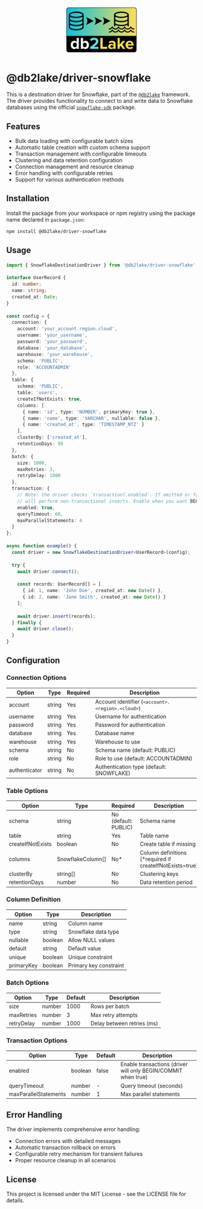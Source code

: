 <p align="center">
  <img src="https://raw.githubusercontent.com/bahador-r/db2lake/master/assets/db2lake-logo240.png" width="200" alt="db2lake logo" />
</p>

# @db2lake/driver-snowflake

This is a destination driver for Snowflake, part of the [`@db2lake`](https://www.npmjs.com/package/@db2lake) framework. The driver provides functionality to connect to and write data to Snowflake databases using the official [`snowflake-sdk`](https://www.npmjs.com/package/snowflake-sdk) package.

## Features

- Bulk data loading with configurable batch sizes
- Automatic table creation with custom schema support
- Transaction management with configurable timeouts
- Clustering and data retention configuration
- Connection management and resource cleanup
- Error handling with configurable retries
- Support for various authentication methods

## Installation

Install the package from your workspace or npm registry using the package name declared in `package.json`:

```bash
npm install @db2lake/driver-snowflake
```

## Usage

```typescript
import { SnowflakeDestinationDriver } from '@db2lake/driver-snowflake';

interface UserRecord {
  id: number;
  name: string;
  created_at: Date;
}

const config = {
  connection: {
    account: 'your_account.region.cloud',
    username: 'your_username',
    password: 'your_password',
    database: 'your_database',
    warehouse: 'your_warehouse',
    schema: 'PUBLIC',
    role: 'ACCOUNTADMIN'
  },
  table: {
    schema: 'PUBLIC',
    table: 'users',
    createIfNotExists: true,
    columns: [
      { name: 'id', type: 'NUMBER', primaryKey: true },
      { name: 'name', type: 'VARCHAR', nullable: false },
      { name: 'created_at', type: 'TIMESTAMP_NTZ' }
    ],
    clusterBy: ['created_at'],
    retentionDays: 90
  },
  batch: {
    size: 1000,
    maxRetries: 3,
    retryDelay: 1000
  },
  transaction: {
    // Note: the driver checks `transaction?.enabled`. If omitted or false, the driver
    // will perform non-transactional inserts. Enable when you want BEGIN/COMMIT semantics.
    enabled: true,
    queryTimeout: 60,
    maxParallelStatements: 4
  }
};

async function example() {
  const driver = new SnowflakeDestinationDriver<UserRecord>(config);
  
  try {
    await driver.connect();
    
    const records: UserRecord[] = [
      { id: 1, name: 'John Doe', created_at: new Date() },
      { id: 2, name: 'Jane Smith', created_at: new Date() }
    ];
    
    await driver.insert(records);
  } finally {
    await driver.close();
  }
}
```

## Configuration

### Connection Options

| Option | Type | Required | Description |
|--------|------|----------|-------------|
| account | string | Yes | Account identifier (`<account>.<region>.<cloud>`) |
| username | string | Yes | Username for authentication |
| password | string | Yes | Password for authentication |
| database | string | Yes | Database name |
| warehouse | string | Yes | Warehouse to use |
| schema | string | No | Schema name (default: PUBLIC) |
| role | string | No | Role to use (default: ACCOUNTADMIN) |
| authenticator | string | No | Authentication type (default: SNOWFLAKE) |

### Table Options

| Option | Type | Required | Description |
|--------|------|----------|-------------|
| schema | string | No (default: PUBLIC) | Schema name |
| table | string | Yes | Table name |
| createIfNotExists | boolean | No | Create table if missing |
| columns | SnowflakeColumn[] | No* | Column definitions (*required if createIfNotExists=true) |
| clusterBy | string[] | No | Clustering keys |
| retentionDays | number | No | Data retention period |

### Column Definition

| Option | Type | Description |
|--------|------|-------------|
| name | string | Column name |
| type | string | Snowflake data type |
| nullable | boolean | Allow NULL values |
| default | string | Default value |
| unique | boolean | Unique constraint |
| primaryKey | boolean | Primary key constraint |

### Batch Options

| Option | Type | Default | Description |
|--------|------|---------|-------------|
| size | number | 1000 | Rows per batch |
| maxRetries | number | 3 | Max retry attempts |
| retryDelay | number | 1000 | Delay between retries (ms) |

### Transaction Options

| Option | Type | Default | Description |
|--------|------|---------|-------------|
| enabled | boolean | false | Enable transactions (driver will only BEGIN/COMMIT when true) |
| queryTimeout | number | - | Query timeout (seconds) |
| maxParallelStatements | number | 1 | Max parallel statements |

## Error Handling

The driver implements comprehensive error handling:
- Connection errors with detailed messages
- Automatic transaction rollback on errors
- Configurable retry mechanism for transient failures
- Proper resource cleanup in all scenarios

## License

This project is licensed under the MIT License - see the LICENSE file for details.
